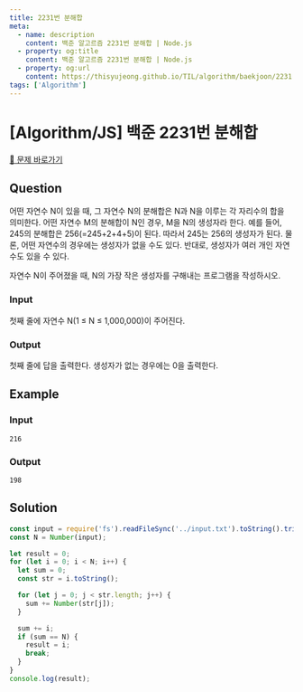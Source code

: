 ```yaml
---
title: 2231번 분해합
meta:
  - name: description
    content: 백준 알고르즘 2231번 분해합 | Node.js
  - property: og:title
    content: 백준 알고르즘 2231번 분해합 | Node.js
  - property: og:url
    content: https://thisyujeong.github.io/TIL/algorithm/baekjoon/2231.html
tags: ['Algorithm']
---
```


# [Algorithm/JS] 백준 2231번 분해합

[🔗 문제 바로가기](https://www.acmicpc.net/problem/2231)

## Question

어떤 자연수 N이 있을 때, 그 자연수 N의 분해합은 N과 N을 이루는 각 자리수의 합을 의미한다. 어떤 자연수 M의 분해합이 N인 경우, M을 N의 생성자라 한다. 예를 들어, 245의 분해합은 256(=245+2+4+5)이 된다. 따라서 245는 256의 생성자가 된다. 물론, 어떤 자연수의 경우에는 생성자가 없을 수도 있다. 반대로, 생성자가 여러 개인 자연수도 있을 수 있다.

자연수 N이 주어졌을 때, N의 가장 작은 생성자를 구해내는 프로그램을 작성하시오.

### Input

첫째 줄에 자연수 N(1 ≤ N ≤ 1,000,000)이 주어진다.

### Output

첫째 줄에 답을 출력한다. 생성자가 없는 경우에는 0을 출력한다.

## Example

### Input

```
216
```

### Output

```
198
```

## Solution

```js
const input = require('fs').readFileSync('../input.txt').toString().trim();
const N = Number(input);

let result = 0;
for (let i = 0; i < N; i++) {
  let sum = 0;
  const str = i.toString();

  for (let j = 0; j < str.length; j++) {
    sum += Number(str[j]);
  }

  sum += i;
  if (sum == N) {
    result = i;
    break;
  }
}
console.log(result);
```

